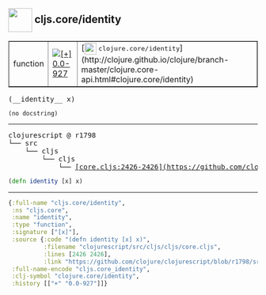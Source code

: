 ## <img width="48px" valign="middle" src="http://i.imgur.com/Hi20huC.png"> cljs.core/identity

 <table border="1">
<tr>
<td>function</td>
<td><a href="https://github.com/cljsinfo/api-refs/tree/0.0-927"><img valign="middle" alt="[+] 0.0-927" src="https://img.shields.io/badge/+-0.0--927-lightgrey.svg"></a> </td>
<td>
[<img height="24px" valign="middle" src="http://i.imgur.com/1GjPKvB.png"> <samp>clojure.core/identity</samp>](http://clojure.github.io/clojure/branch-master/clojure.core-api.html#clojure.core/identity)
</td>
</tr>
</table>

 <samp>
(__identity__ x)<br>
</samp>

```
(no docstring)
```

---

 <pre>
clojurescript @ r1798
└── src
    └── cljs
        └── cljs
            └── <ins>[core.cljs:2426-2426](https://github.com/clojure/clojurescript/blob/r1798/src/cljs/cljs/core.cljs#L2426-L2426)</ins>
</pre>

```clj
(defn identity [x] x)
```


---

```clj
{:full-name "cljs.core/identity",
 :ns "cljs.core",
 :name "identity",
 :type "function",
 :signature ["[x]"],
 :source {:code "(defn identity [x] x)",
          :filename "clojurescript/src/cljs/cljs/core.cljs",
          :lines [2426 2426],
          :link "https://github.com/clojure/clojurescript/blob/r1798/src/cljs/cljs/core.cljs#L2426-L2426"},
 :full-name-encode "cljs.core_identity",
 :clj-symbol "clojure.core/identity",
 :history [["+" "0.0-927"]]}

```
